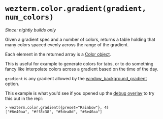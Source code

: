 # `wezterm.color.gradient(gradient, num_colors)`

*Since: nightly builds only*

Given a gradient spec and a number of colors, returns a table
holding that many colors spaced evenly across the range of
the gradient.

Each element in the returned array is a [Color
object](../color/index.md).

This is useful for example to generate colors for tabs, or
to do something fancy like interpolate colors across a gradient
based on the time of the day.

`gradient` is any gradient allowed by the
[window_background_gradient](../config/window_background_gradient.md) option.

This example is what you'd see if you opened up the [debug overlay](../keyassignment/ShowDebugOverlay.md) to try this out in the repl:

```
> wezterm.color.gradient({preset="Rainbow"}, 4)
["#6e40aa", "#ff8c38", "#5dea8d", "#6e40aa"]
```

